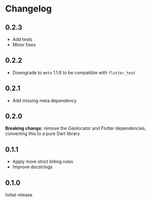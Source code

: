 # Changelog

## 0.2.3

- Add tests
- Minor fixes

## 0.2.2

- Downgrade to `meta` 1.1.6 to be compatible with `flutter_test`

## 0.2.1

- Add missing meta dependency

## 0.2.0

**Breaking change**: remove the Geolocator and Flutter dependencies,
converting this to a pure Dart library

## 0.1.1

- Apply more strict linting rules
- Improve docstrings

## 0.1.0

Initial release